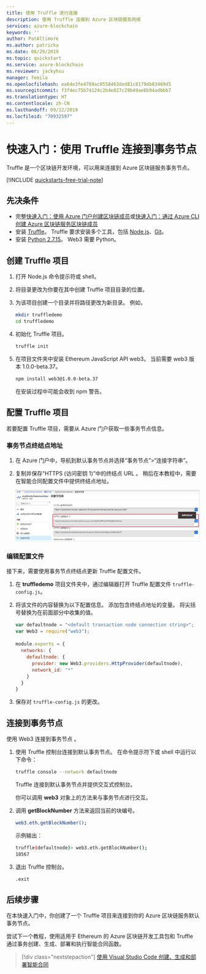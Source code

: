 ```yaml
---
title: 使用 Truffle 进行连接
description: 使用 Truffle 连接到 Azure 区块链服务网络
services: azure-blockchain
keywords: ''
author: PatAltimore
ms.author: patricka
ms.date: 08/29/2019
ms.topic: quickstart
ms.service: azure-blockchain
ms.reviewer: jackyhsu
manager: femila
ms.openlocfilehash: ea64e3fe4789ac0558463ded81c8179db83469d5
ms.sourcegitcommit: f3f4ec75b74124c2b4e827c29b49ae6b94adbbb7
ms.translationtype: HT
ms.contentlocale: zh-CN
ms.lasthandoff: 09/12/2019
ms.locfileid: "70932597"
---
```

# <a name="quickstart-use-truffle-to-connect-to-a-transaction-node"></a>快速入门：使用 Truffle 连接到事务节点

Truffle 是一个区块链开发环境，可以用来连接到 Azure 区块链服务事务节点。

[!INCLUDE [quickstarts-free-trial-note](../../../includes/quickstarts-free-trial-note.md)]

## <a name="prerequisites"></a>先决条件

* 完整[快速入门：使用 Azure 门户创建区块链成员](create-member.md)或[快速入门：通过 Azure CLI 创建 Azure 区块链服务区块链成员](create-member-cli.md)
* 安装 [Truffle](https://github.com/trufflesuite/truffle)。 Truffle 要求安装多个工具，包括 [Node.js](https://nodejs.org)、[Git](https://git-scm.com/book/en/v2/Getting-Started-Installing-Git)。
* 安装 [Python 2.7.15](https://www.python.org/downloads/release/python-2715/)。 Web3 需要 Python。

## <a name="create-truffle-project"></a>创建 Truffle 项目

1. 打开 Node.js 命令提示符或 shell。
1. 将目录更改为你要在其中创建 Truffle 项目目录的位置。
1. 为该项目创建一个目录并将路径更改为新目录。 例如，

    ``` bash
    mkdir truffledemo
    cd truffledemo
    ```

1. 初始化 Truffle 项目。

    ``` bash
    truffle init
    ```

1. 在项目文件夹中安装 Ethereum JavaScript API web3。 当前需要 web3 版本 1.0.0-beta.37。

    ``` bash
    npm install web3@1.0.0-beta.37
    ```

    在安装过程中可能会收到 npm 警告。
    
## <a name="configure-truffle-project"></a>配置 Truffle 项目

若要配置 Truffle 项目，需要从 Azure 门户获取一些事务节点信息。

### <a name="transaction-node-endpoint-addresses"></a>事务节点终结点地址

1. 在 Azure 门户中，导航到默认事务节点并选择“事务节点”>“连接字符串”。 
1. 复制并保存“HTTPS (访问密钥 1)”中的终结点 URL  。 稍后在本教程中，需要在智能合同配置文件中提供终结点地址。

    ![事务终结点地址](./media/connect-truffle/endpoint.png)

### <a name="edit-configuration-file"></a>编辑配置文件

接下来，需要使用事务节点终结点更新 Truffle 配置文件。

1. 在 **truffledemo** 项目文件夹中，通过编辑器打开 Truffle 配置文件 `truffle-config.js`。
1. 将该文件的内容替换为以下配置信息。 添加包含终结点地址的变量。 将尖括号替换为在前面部分中收集的值。

    ``` javascript
    var defaultnode = "<default transaction node connection string>";   
    var Web3 = require("web3");
    
    module.exports = {
      networks: {
        defaultnode: {
          provider: new Web3.providers.HttpProvider(defaultnode),
          network_id: "*"
        }
      }
    }
    ```

1. 保存对 `truffle-config.js` 的更改。

## <a name="connect-to-transaction-node"></a>连接到事务节点

使用 Web3 连接到事务节点  。

1. 使用 Truffle 控制台连接到默认事务节点。 在命令提示符下或 shell 中运行以下命令：

    ``` bash
    truffle console --network defaultnode
    ```

    Truffle 连接到默认事务节点并提供交互式控制台。

    你可以调用 **web3** 对象上的方法来与事务节点进行交互。

1. 调用 **getBlockNumber** 方法来返回当前的块编号。

    ```bash
    web3.eth.getBlockNumber();
    ```

    示例输出：

    ```bash
    truffle(defaultnode)> web3.eth.getBlockNumber();
    18567
    ```
1. 退出 Truffle 控制台。

    ```bash
    .exit
    ```

## <a name="next-steps"></a>后续步骤

在本快速入门中，你创建了一个 Truffle 项目来连接到你的 Azure 区块链服务默认事务节点。

尝试下一个教程，使用适用于 Ethereum 的 Azure 区块链开发工具包和 Truffle 通过事务创建、生成、部署和执行智能合同函数。

> [!div class="nextstepaction"]
> [使用 Visual Studio Code 创建、生成和部署智能合同](send-transaction.md)
